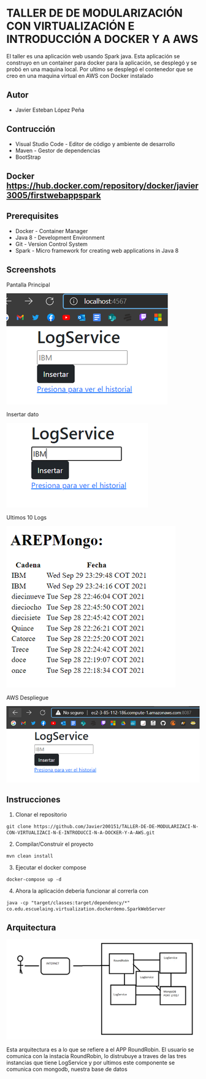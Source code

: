 # TALLER DE DE MODULARIZACIÓN CON VIRTUALIZACIÓN E INTRODUCCIÓN A DOCKER Y A AWS

El taller es una aplicación web usando Spark java. Esta aplicación se construyo en un container
para docker para la aplicación, se desplegó y se probó en una maquina local. Por ultimo se desplegó
el contenedor que se creo en una maquina virtual en AWS con Docker instalado

## Autor
* Javier Esteban López Peña

## Contrucción
* Visual Studio Code - Editor de código y ambiente de desarrollo
* Maven - Gestor de dependencias
* BootStrap

## Docker https://hub.docker.com/repository/docker/javier3005/firstwebappspark

## Prerequisites
* Docker - Container Manager
* Java 8 - Development Environment
* Git - Version Control System
* Spark - Micro framework for creating web applications in Java 8

## Screenshots

Pantalla Principal

![](img/main.PNG)

Insertar dato

![](img/insert.PNG)

Ultimos 10 Logs

![](img/logs.PNG)

AWS Despliegue

![](img/aws.PNG)

## Instrucciones

1. Clonar el repositorio

```
git clone https://github.com/Javier200151/TALLER-DE-DE-MODULARIZACI-N-CON-VIRTUALIZACI-N-E-INTRODUCCI-N-A-DOCKER-Y-A-AWS.git
```

2. Compilar/Construir el proyecto

```
mvn clean install
```

3. Ejecutar el docker compose

```
docker-compose up -d
```

4. Ahora la aplicación deberia funcionar al correrla con

```
java -cp "target/classes:target/dependency/*" co.edu.escuelaing.virtualization.dockerdemo.SparkWebServer
```

## Arquitectura

![](img/roundrobin.PNG)

Esta arquitectura es a lo que se refiere a el APP RoundRobin.
El usuario se comunica con la instacia RoundRobin, lo distrubuye a traves de las tres instancias que
tiene LogService y por ultimos este componente se comunica con mongodb, nuestra base de datos
